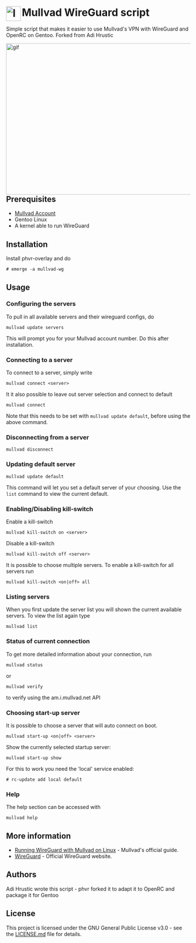 # Mullvad WireGuard script  <img src="https://slethen.io/content/images/2017/01/mullvad-logo.png" align="left" width="40" height="40" alt="logo">
Simple script that makes it easier to use Mullvad's VPN with WireGuard and OpenRC on Gentoo.
Forked from Adi Hrustic

<img src="https://i.imgur.com/QqBj2Rm.gif" align="right" alt="gif" width="515" height="412">


## Prerequisites
* [Mullvad Account](https://mullvad.net/)
* Gentoo Linux
* A kernel able to run WireGuard

## Installation
Install phvr-overlay and do
```
# emerge -a mullvad-wg
```

## Usage

### Configuring the servers
To pull in all available servers and their wireguard configs, do
```
mullvad update servers
```
This will prompt you for your Mullvad account number.
Do this after installation.

### Connecting to a server
To connect to a server, simply write
```
mullvad connect <server>
```

It it also possible to leave out server selection and connect to default
```
mullvad connect
```

Note that this needs to be set with `mullvad update default`, before using the above command.

### Disconnecting from a server
```
mullvad disconnect
```

### Updating default server
```
mullvad update default
```
This command will let you set a default server of your choosing. Use the `list` command to view the current default.

### Enabling/Disabling kill-switch
Enable a kill-switch
```
mullvad kill-switch on <server>
```

Disable a kill-switch
```
mullvad kill-switch off <server>
```

It is possible to choose multiple servers. To enable a kill-switch for all servers run
```
mullvad kill-switch <on|off> all
```

### Listing servers
When you first update the server list you will shown the current available servers. To view the list again type
```
mullvad list
```

### Status of current connection
To get more detailed information about your connection, run
```
mullvad status
```
or
```
mullvad verify
```
to verify using the am.i.mullvad.net API

### Choosing start-up server
It is possible to choose a server that will auto connect on boot.
```
mullvad start-up <on|off> <server>
```
Show the currently selected startup server:
```
mullvad start-up show
```
For this to work you need the 'local' service enabled:
```
# rc-update add local default
```

### Help
The help section can be accessed with
```
mullvad help
```

## More information
* [Running WireGuard with Mullvad on Linux](https://mullvad.net/en/guides/wireguard-and-mullvad-vpn/) - Mullvad's official guide.
* [WireGuard](https://www.wireguard.com/) - Official WireGuard website.

## Authors
Adi Hrustic wrote this script - phvr forked it to adapt it to OpenRC and package it for Gentoo

## License
This project is licensed under the GNU General Public License v3.0 - see the [LICENSE.md](LICENSE.md) file for details.
